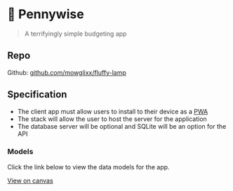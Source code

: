 # :clown_face: Pennywise

> A terrifyingly simple budgeting app

## Repo
Github: [﻿github.com/mowglixx/fluffy-lamp](https://github.com/mowglixx/fluffy-lamp) 

## Specification
- The client app must allow users to install to their device as a [﻿PWA](https://developer.mozilla.org/en-US/docs/Web/Progressive_web_apps)﻿
- The stack will allow the user to host the server for the application
- The database server will be optional and SQLite will be an option for the API
### Models
Click the link below to view the data models for the app.

[﻿View on canvas](https://app.eraser.io/workspace/EQQb2pYws70R2Puvdzyb?elements=VuScln0CeJjaU9XyJhSf9Q) 

